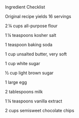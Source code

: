 Ingredient Checklist


Original recipe yields 16 servings



2 ¼ cups all-purpose flour

1 ¼ teaspoons kosher salt

1 teaspoon baking soda

1 cup unsalted butter, very soft

1 cup white sugar

½ cup light brown sugar

1 large egg

2 tablespoons milk

1 ¼ teaspoons vanilla extract

2 cups semisweet chocolate chips